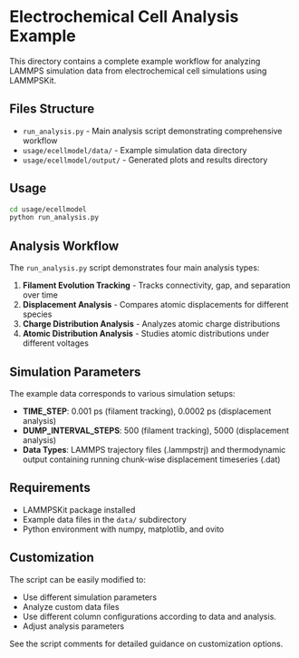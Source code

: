 # Electrochemical Cell Analysis Example

This directory contains a complete example workflow for analyzing LAMMPS simulation data from electrochemical cell simulations using LAMMPSKit.

## Files Structure

- `run_analysis.py` - Main analysis script demonstrating comprehensive workflow
- `usage/ecellmodel/data/` - Example simulation data directory
- `usage/ecellmodel/output/` - Generated plots and results directory

## Usage

```bash
cd usage/ecellmodel
python run_analysis.py
```

## Analysis Workflow

The `run_analysis.py` script demonstrates four main analysis types:

1. **Filament Evolution Tracking** - Tracks connectivity, gap, and separation over time
2. **Displacement Analysis** - Compares atomic displacements for different species
3. **Charge Distribution Analysis** - Analyzes atomic charge distributions
4. **Atomic Distribution Analysis** - Studies atomic distributions under different voltages

## Simulation Parameters

The example data corresponds to various simulation setups:

- **TIME_STEP**: 0.001 ps (filament tracking), 0.0002 ps (displacement analysis)
- **DUMP_INTERVAL_STEPS**: 500 (filament tracking), 5000 (displacement analysis)
- **Data Types**: LAMMPS trajectory files (.lammpstrj) and thermodynamic output containing running chunk-wise displacement timeseries (.dat)

## Requirements

- LAMMPSKit package installed
- Example data files in the `data/` subdirectory
- Python environment with numpy, matplotlib, and ovito

## Customization

The script can be easily modified to:
- Use different simulation parameters
- Analyze custom data files
- Use different column configurations according to data and analysis.
- Adjust analysis parameters

See the script comments for detailed guidance on customization options.
